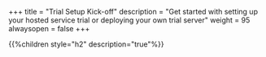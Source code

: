 +++
title = "Trial Setup Kick-off"
description = "Get started with setting up your hosted service trial or deploying your own trial server"
weight = 95
alwaysopen = false
+++

{{%children style="h2" description="true"%}}
